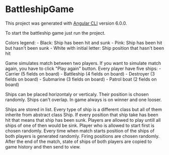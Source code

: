 # BattleshipGame

This project was generated with [Angular CLI](https://github.com/angular/angular-cli) version 6.0.0.

To start the battleship game just run the project. 

Colors legend:
	- Black: Ship has been hit and sunk
	- Pink: Ship has been hit but hasn't been sunk
	- White with initial letter: Ship position that hasn't been hit

Game simulates match between two players. If you want to simulate match again, you have to click "Play again" button.
Every player have five ships:
	- Carrier (5 fields on board)
	- Battleship (4 fields on board)
	- Destroyer (3 fields on board)
	- Submarine (3 fields on board)
	- Patrol boat (2 fields on board)

Ships can be placed horizontaly or verticaly. Their position is chosen randomly. Ships can't overlap.
In game always is on winner and one looser. 

Ships are stored in list. Every type of ship is a different class but all of them inherite from abstract class Ship.
If every position that ship take has been hit that means that ship has been sunk.
Players are allowed to play untill all ships of one of then would be sink.
Player who is allowed to start first is chosen randomly.
Every time when match starts position of the ships of both players is generated randomly.
Firing positions are chosen randomly.
After the end of the match, state of ships of both players are copied to game history and then send to view. 
